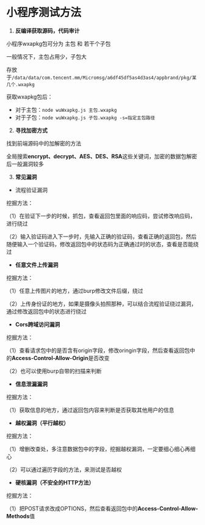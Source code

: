 # 小程序测试方法

1. **反编译获取源码，代码审计**

小程序wxapkg包可分为 主包 和 若干个子包

一般情况下，主包占用少，子包大

存放于`/data/data/com.tencent.mm/Micromsg/a6df45df5as4d3as4/appbrand/pkg/某几个.wxapkg`

获取wxapkg包后：

- 对于主包：`node wuWxapkg.js 主包.wxapkg`
- 对于子包：`node wuWxapkg.js 子包.wxapkg -s=指定主包路径`

2. **寻找加密方式**

找到前端源码中的加解密的方法

全局搜索**encrypt、decrypt、AES、DES、RSA**这些关键词，加密的数据包解密后一般漏洞较多

3. **常见漏洞**

- 流程验证漏洞

挖掘方法：

（1）在验证下一步的时候，抓包，查看返回包里面的响应码，尝试修改响应码，进行绕过

（2）输入验证码进入下一步时，先输入正确的验证码，查看正确的返回包，然后随便输入一个验证码，修改返回包中的状态码为正确通过时的状态，查看是否能绕过

- **任意文件上传漏洞**

挖掘方法：

（1）任意上传图片的地方，通过burp修改文件后缀，绕过

（2）上传身份证的地方，如果是摄像头拍照那种，可以结合流程验证绕过漏洞，通过修改返回包中的状态进行绕过

- **Cors跨域访问漏洞**

挖掘方法：

（1）查看请求包中的是否含有origin字段，修改oringin字段，然后查看返回包中的**Access-Control-Allow-Origin**是否改变

（2）也可以使用burp自带的扫描来判断

- **信息泄漏漏洞**

挖掘方法：

（1）获取信息的地方，通过返回包内容来判断是否获取其他用户的信息

- **越权漏洞（平行越权）**

挖掘方法：

（1）增删改查处，多注意数据包中的字段，挖掘越权漏洞，一定要细心细心再细心

（2）可以通过遍历字段的方法，来测试是否越权

- **硬核漏洞（不安全的HTTP方法）**

挖掘方法：

（1）把POST请求改成OPTIONS，然后查看返回包中的**Access-Control-Allow-Methods**值

